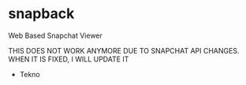 snapback
========

Web Based Snapchat Viewer

THIS DOES NOT WORK ANYMORE DUE TO SNAPCHAT API CHANGES. WHEN IT IS FIXED, I WILL UPDATE IT
- Tekno
